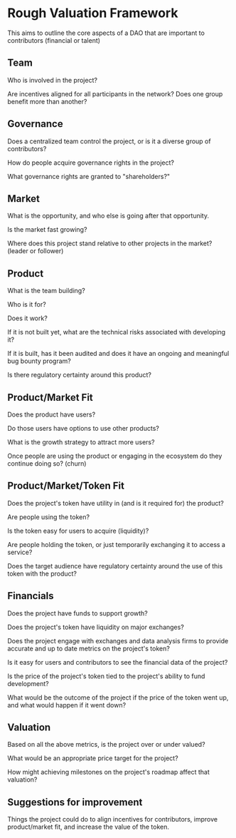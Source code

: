 # Rough Valuation Framework

This aims to outline the core aspects of a DAO that are important to contributors (financial or talent)

## Team

Who is involved in the project?

Are incentives aligned for all participants in the network? Does one group benefit more than another?

## Governance

Does a centralized team control the project, or is it a diverse group of contributors?

How do people acquire governance rights in the project?

What governance rights are granted to "shareholders?"

## Market

What is the opportunity, and who else is going after that opportunity.

Is the market fast growing?

Where does this project stand relative to other projects in the market? (leader or follower)

## Product

What is the team building?

Who is it for?

Does it work?

If it is not built yet, what are the technical risks associated with developing it?

If it is built, has it been audited and does it have an ongoing and meaningful bug bounty program?

Is there regulatory certainty around this product?

## Product/Market Fit

Does the product have users?

Do those users have options to use other products?

What is the growth strategy to attract more users?

Once people are using the product or engaging in the ecosystem do they continue doing so? (churn)

## Product/Market/Token Fit

Does the project's token have utility in (and is it required for) the product?

Are people using the token?

Is the token easy for users to acquire (liquidity)?

Are people holding the token, or just temporarily exchanging it to access a service?

Does the target audience have regulatory certainty around the use of this token with the product?

## Financials

Does the project have funds to support growth?

Does the project's token have liquidity on major exchanges?

Does the project engage with exchanges and data analysis firms to provide accurate and up to date metrics on the project's token?

Is it easy for users and contributors to see the financial data of the project?

Is the price of the project's token tied to the project's ability to fund development?

What would be the outcome of the project if the price of the token went up, and what would happen if it went down?

## Valuation

Based on all the above metrics, is the project over or under valued?

What would be an appropriate price target for the project?

How might achieving milestones on the project's roadmap affect that valuation?

## Suggestions for improvement

Things the project could do to align incentives for contributors, improve product/market fit, and increase the value of the token.
















